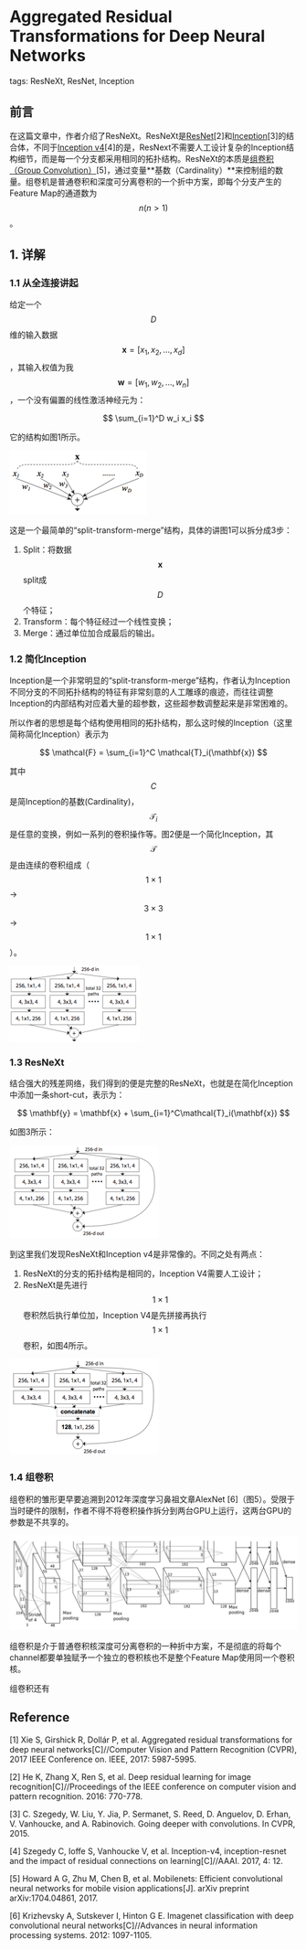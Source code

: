 # Aggregated Residual Transformations for Deep Neural Networks

tags: ResNeXt, ResNet, Inception

## 前言

在这篇文章中，作者介绍了ResNeXt。ResNeXt是[ResNet]()\[2\]和[Inception](https://senliuy.gitbooks.io/advanced-deep-learning/content/di-yi-zhang-ff1a-jing-dian-wang-luo/going-deeper-with-convolutions.html)\[3\]的结合体，不同于[Inception v4](https://senliuy.gitbooks.io/advanced-deep-learning/content/di-yi-zhang-ff1a-jing-dian-wang-luo/di-yi-zhang-ff1a-jing-dian-wang-luo/deep-residual-learning-for-image-recognition.html)\[4\]的是，ResNext不需要人工设计复杂的Inception结构细节，而是每一个分支都采用相同的拓扑结构。ResNeXt的本质是[组卷积（Group Convolution）](https://senliuy.gitbooks.io/advanced-deep-learning/content/di-yi-zhang-ff1a-jing-dian-wang-luo/di-yi-zhang-ff1a-jing-dian-wang-luo/di-yi-zhang-ff1a-jing-dian-wang-luo/mobilenetxiang-jie.html)\[5\]，通过变量**基数（Cardinality）**来控制组的数量。组卷机是普通卷积和深度可分离卷积的一个折中方案，即每个分支产生的Feature Map的通道数为$$n (n>1)$$。

## 1. 详解

### 1.1 从全连接讲起

给定一个$$D$$维的输入数据$$\mathbf{x} = [x_1, x_2, ..., x_d]$$，其输入权值为我$$\mathbf{w} = [w_1, w_2, ..., w_n]$$，一个没有偏置的线性激活神经元为：


$$
\sum_{i=1}^D w_i x_i
$$


它的结构如图1所示。

![](/assets/ResNeXt_1.png)

这是一个最简单的“split-transform-merge”结构，具体的讲图1可以拆分成3步：

1. Split：将数据$$\mathbf{x}$$split成$$D$$个特征；
2. Transform：每个特征经过一个线性变换；
3. Merge：通过单位加合成最后的输出。

### 1.2 简化Inception

Inception是一个非常明显的“split-transform-merge”结构，作者认为Inception不同分支的不同拓扑结构的特征有非常刻意的人工雕琢的痕迹，而往往调整Inception的内部结构对应着大量的超参数，这些超参数调整起来是非常困难的。

所以作者的思想是每个结构使用相同的拓扑结构，那么这时候的Inception（这里简称简化Inception）表示为


$$
\mathcal{F} = \sum_{i=1}^C \mathcal{T}_i(\mathbf{x})
$$


其中$$C$$是简Inception的基数\(Cardinality\)，$$\mathcal{T}_i$$是任意的变换，例如一系列的卷积操作等。图2便是一个简化Inception，其$$\mathcal{T}$$是由连续的卷积组成（$$1\times1$$-&gt;$$3\times3$$-&gt;$$1\times1$$）。

![](/assets/ResNeXt_2.png)

### 1.3 ResNeXt

结合强大的残差网络，我们得到的便是完整的ResNeXt，也就是在简化Inception中添加一条short-cut，表示为：


$$
\mathbf{y} = \mathbf{x} + \sum_{i=1}^C\mathcal{T}_i(\mathbf{x})
$$


如图3所示：

![](/assets/ResNeXt_3.png)

到这里我们发现ResNeXt和Inception v4是非常像的。不同之处有两点：

1. ResNeXt的分支的拓扑结构是相同的，Inception V4需要人工设计；
2. ResNeXt是先进行$$1\times1$$卷积然后执行单位加，Inception V4是先拼接再执行$$1\times1$$卷积，如图4所示。

![](/assets/ResNeXt_4.png)

### 1.4 组卷积

组卷积的雏形更早要追溯到2012年深度学习鼻祖文章AlexNet \[6\]（图5）。受限于当时硬件的限制，作者不得不将卷积操作拆分到两台GPU上运行，这两台GPU的参数是不共享的。

![](/assets/AlexNet_3.png)

组卷积是介于普通卷积核深度可分离卷积的一种折中方案，不是彻底的将每个channel都要单独赋予一个独立的卷积核也不是整个Feature Map使用同一个卷积核。

组卷积还有

## Reference

\[1\] Xie S, Girshick R, Dollár P, et al. Aggregated residual transformations for deep neural networks\[C\]//Computer Vision and Pattern Recognition \(CVPR\), 2017 IEEE Conference on. IEEE, 2017: 5987-5995.

\[2\] He K, Zhang X, Ren S, et al. Deep residual learning for image recognition\[C\]//Proceedings of the IEEE conference on computer vision and pattern recognition. 2016: 770-778.

\[3\] C. Szegedy, W. Liu, Y. Jia, P. Sermanet, S. Reed, D. Anguelov, D. Erhan, V. Vanhoucke, and A. Rabinovich. Going deeper with convolutions. In CVPR, 2015.

\[4\] Szegedy C, Ioffe S, Vanhoucke V, et al. Inception-v4, inception-resnet and the impact of residual connections on learning\[C\]//AAAI. 2017, 4: 12.

\[5\] Howard A G, Zhu M, Chen B, et al. Mobilenets: Efficient convolutional neural networks for mobile vision applications\[J\]. arXiv preprint arXiv:1704.04861, 2017.

\[6\] Krizhevsky A, Sutskever I, Hinton G E. Imagenet classification with deep convolutional neural networks\[C\]//Advances in neural information processing systems. 2012: 1097-1105.

